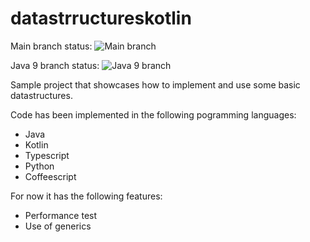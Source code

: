 # datastrructureskotlin
Main branch status:  ![Main branch](https://travis-ci.org/javatlacati/datastrructureskotlin.svg?branch=master)

Java 9 branch status: ![Java 9 branch](https://api.travis-ci.org/javatlacati/datastrructureskotlin.svg?branch=Java9)

Sample project that showcases how to implement and use some basic datastructures.

Code has been implemented in the following pogramming languages:

* Java
* Kotlin
* Typescript
* Python
* Coffeescript

For now it has the following features:

* Performance test
* Use of generics